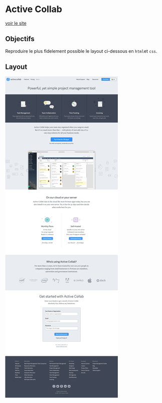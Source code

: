 # Active Collab

[voir le site]()

## Objectifs

Reproduire le plus fidelement possible le layout ci-dessous en `html`et `css`.

## Layout

![active-collab](activecollab.png)